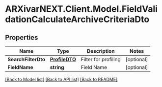 # ARXivarNEXT.Client.Model.FieldValidationCalculateArchiveCriteriaDto
## Properties

Name | Type | Description | Notes
------------ | ------------- | ------------- | -------------
**SearchFilterDto** | [**ProfileDTO**](ProfileDTO.md) | Filter for profiling | [optional] 
**FieldName** | **string** | Field Name | [optional] 

[[Back to Model list]](../README.md#documentation-for-models) [[Back to API list]](../README.md#documentation-for-api-endpoints) [[Back to README]](../README.md)


